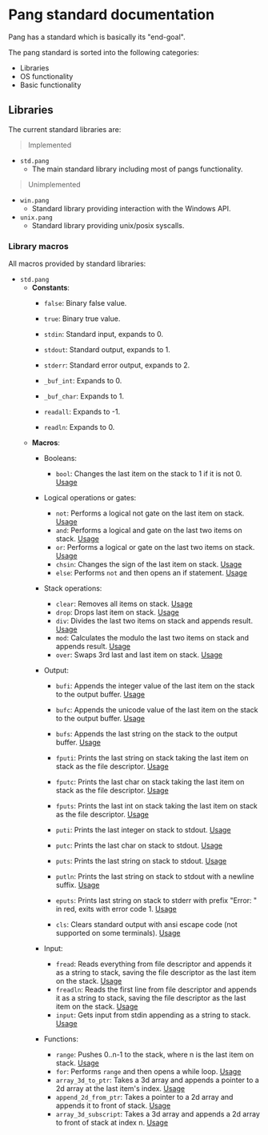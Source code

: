 # Pang standard documentation
Pang has a standard which is basically its "end-goal".

The pang standard is sorted into the following categories:
- Libraries
- OS functionality
- Basic functionality

## Libraries ##
The current standard libraries are:

> Implemented
* `std.pang`
    - The main standard library including most of pangs functionality.

> Unimplemented
* `win.pang`
    - Standard library providing interaction with the Windows API.
* `unix.pang`
    - Standard library providing unix/posix syscalls.

### Library macros ###
All macros provided by standard libraries:
* `std.pang`
    - __Constants__:
        - `false`: Binary false value.
        - `true`: Binary true value.

        - `stdin`: Standard input, expands to 0.
        - `stdout`: Standard output, expands to 1.
        - `stderr`: Standard error output, expands to 2.

        - `_buf_int`: Expands to 0.
        - `_buf_char`: Expands to 1.

        - `readall`: Expands to -1.
        - `readln`: Expands to 0.
    - __Macros__:
        * Booleans:
            - `bool`: Changes the last item on the stack to 1 if it is not 0. [Usage](/Usage/bool.pang)

        * Logical operations or gates:
            - `not`: Performs a logical not gate on the last item on stack. [Usage](/Usage/not.pang)
            - `and`: Performs a logical and gate on the last two items on stack. [Usage](/Usage/and.pang)
            - `or`: Performs a logical or gate on the last two items on stack. [Usage](/Usage/or.pang)
            - `chsin`: Changes the sign of the last item on stack. [Usage](/Usage/chsin.pang)
            - `else`: Performs `not` and then opens an if statement. [Usage](/Usage/else.pang)

        * Stack operations:
            - `clear`: Removes all items on stack. [Usage](/Usage/clear.pang)
            - `drop`: Drops last item on stack. [Usage](/Usage/drop.pang)
            - `div`: Divides the last two items on stack and appends result. [Usage](/Usage/div.pang)
            - `mod`: Calculates the modulo the last two items on stack and appends result. [Usage](/Usage/mod.pang)
            - `over`: Swaps 3rd last and last item on stack. [Usage](/Usage/over.pang)

        * Output:
            - `bufi`: Appends the integer value of the last item on the stack to the output buffer. [Usage](/Usage/bufi.pang)
            - `bufc`: Appends the unicode value of the last item on the stack to the output buffer. [Usage](/Usage/bufc.pang)
            - `bufs`: Appends the last string on the stack to the output buffer. [Usage](/Usage/bufs.pang)

            - `fputi`: Prints the last string on stack taking the last item on stack as the file descriptor. [Usage](/Usage/fputi.pang)
            - `fputc`: Prints the last char on stack taking the last item on stack as the file descriptor. [Usage](/Usage/fputc.pang)
            - `fputs`: Prints the last int on stack taking the last item on stack as the file descriptor. [Usage](/Usage/fputs.pang)

            - `puti`: Prints the last integer on stack to stdout. [Usage](/Usage/puti.pang)
            - `putc`: Prints the last char on stack to stdout. [Usage](/Usage/putc.pang)
            - `puts`: Prints the last string on stack to stdout. [Usage](/Usage/puts.pang)
            - `putln`: Prints the last string on stack to stdout with a newline suffix. [Usage](/Usage/putln.pang)
            - `eputs`: Prints last string on stack to stderr with prefix "Error: " in red, exits with error code 1. [Usage](/Usage/eputs.pang)

            - `cls`: Clears standard output with ansi escape code (not supported on some terminals). [Usage](/Usage/cls.pang)

        * Input:
            - `fread`: Reads everything from file descriptor and appends it as a string to stack, saving the file descriptor as the  last item on the stack. [Usage](/Usage/fread.pang)
            - `freadln`: Reads the first line from file descriptor and appends it as a string to stack, saving the file descriptor  as the last item on the stack. [Usage](/Usage/freadln.pang)
            - `input`: Gets input from stdin appending as a string to stack. [Usage](/Usage/input.pang) 

        * Functions:
            - `range`: Pushes 0..n-1 to the stack, where n is the last item on stack. [Usage](/Usage/range.pang) 
            - `for`: Performs `range` and then opens a while loop. [Usage](/Usage/for.pang) 
            - `array_3d_to_ptr`: Takes a 3d array and appends a pointer to a 2d array at the last item's index. [Usage](/Usage/array_3d_to_ptr.pang)
            - `append_2d_from_ptr`: Takes a pointer to a 2d array and appends it to front of stack. [Usage](/Usage/append_2d_from_ptr.pang)
            - `array_3d_subscript`: Takes a 3d array and appends a 2d array to front of stack at index n. [Usage](/Usage/array_3d_subscript.pang)
